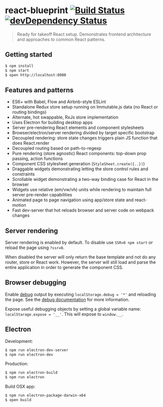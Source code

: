 # react-blueprint [![Build Status](https://travis-ci.org/marcelbeumer/react-blueprint.svg?branch=master)](https://travis-ci.org/marcelbeumer/react-blueprint) [![devDependency Status](https://david-dm.org/marcelbeumer/react-blueprint/dev-status.svg)](https://david-dm.org/marcelbeumer/react-blueprint#info=devDependencies)

> Ready for takeoff React setup. Demonstrates frontend architecture and approaches to common React patterns.

## Getting started

```bash
$ npm install
$ npm start
$ open http://localhost:8080
```

## Features and patterns

- ES6+ with Babel, Flow and Airbnb-style ESLint
- Standalone Redux store setup running on Immutable.js data (no React or routing bindings)
- Alternate, hot swappable, RxJs store implementation
- Uses Electron for building desktop apps
- Server pre-rendering React elements and component stylesheets
- Browser/electron/server rendering divided by target specific bootstrap
- Decoupled rendering: store state changes triggers plain JS function that does React.render
- Decoupled routing based on path-to-regexp
- Pure rendering (store agnostic) React components: top-down prop passing, action functions
- Component CSS stylesheet generation (`StyleSheet.create({..})`)
- Draggable widgets demonstrating letting the store control rules and constraints
- Scrollable widget demonstrating a two-way binding case for React in the browser
- Widgets use relative (em/vw/vh) units while rendering to maintain full server pre-render capabilities
- Animated page to page navigation using app/store state and react-motion
- Fast dev-server that hot reloads browser and server code on webpack changes

## Server rendering

Server rendering is enabled by default. To disable use `SSR=0 npm start` or reload the page using `?ssr=0`.

When disabled the server will only return the base template and not do any router, store or React work.
However, the server will still load and parse the entire application in order to generate the component CSS.

## Browser debugging

Enable [debug](https://www.npmjs.com/package/debug) output by executing `localStorage.debug = '*'` and reloading the page. See the [debug documentation](https://www.npmjs.com/package/debug#browser-support) for more information.

Expose useful debugging objects by setting a global variable name: `localStarage.expose = '__'`. This will expose to `window.__`.

## Electron

Development:
```bash
$ npm run electron-dev-server
$ npm run electron-dev
```

Production:
```bash
$ npm run electron-build
$ npm run electron
```

Build OSX app:
```bash
$ npm run electron-package-darwin-x64
$ open build
```
